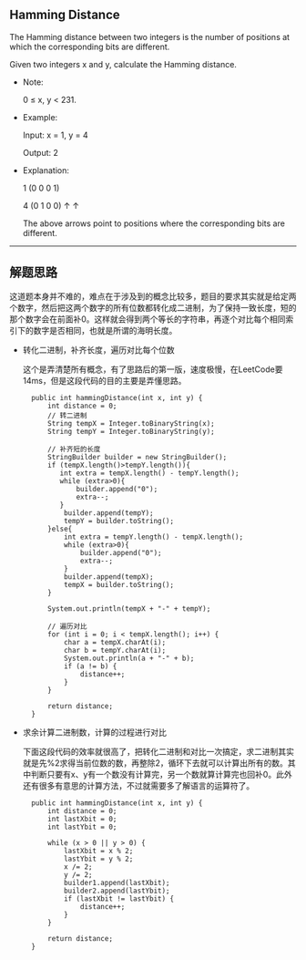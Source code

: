 ## Hamming Distance

The Hamming distance between two integers is the number of positions at which the corresponding bits are different.

Given two integers x and y, calculate the Hamming distance.

- Note:

  0 ≤ x, y < 231.

- Example:

  Input: x = 1, y = 4

  Output: 2

- Explanation:

  1   (0 0 0 1)

  4   (0 1 0 0)
       ↑   ↑

  The above arrows point to positions where the corresponding bits are different.

---

## 解题思路

这道题本身并不难的，难点在于涉及到的概念比较多，题目的要求其实就是给定两个数字，然后把这两个数字的所有位数都转化成二进制，为了保持一致长度，短的那个数字会在前面补0。这样就会得到两个等长的字符串，再逐个对比每个相同索引下的数字是否相同，也就是所谓的海明长度。

- 转化二进制，补齐长度，遍历对比每个位数

  这个是弄清楚所有概念，有了思路后的第一版，速度极慢，在LeetCode要14ms，但是这段代码的目的主要是弄懂思路。

  ```
    public int hammingDistance(int x, int y) {
        int distance = 0;
        // 转二进制
        String tempX = Integer.toBinaryString(x);
        String tempY = Integer.toBinaryString(y);

        // 补齐短的长度
        StringBuilder builder = new StringBuilder();
        if (tempX.length()>tempY.length()){
           int extra = tempX.length() - tempY.length();
           while (extra>0){
               builder.append("0");
               extra--;
           }
            builder.append(tempY);
            tempY = builder.toString();
        }else{
            int extra = tempY.length() - tempX.length();
            while (extra>0){
                builder.append("0");
                extra--;
            }
            builder.append(tempX);
            tempX = builder.toString();
        }

        System.out.println(tempX + "-" + tempY);

        // 遍历对比
        for (int i = 0; i < tempX.length(); i++) {
            char a = tempX.charAt(i);
            char b = tempY.charAt(i);
            System.out.println(a + "-" + b);
            if (a != b) {
                distance++;
            }
        }

        return distance;
    }
  ```

- 求余计算二进制数，计算的过程进行对比
  
  下面这段代码的效率就很高了，把转化二进制和对比一次搞定，求二进制其实就是先%2求得当前位数的数，再整除2，循环下去就可以计算出所有的数。其中判断只要有x、y有一个数没有计算完，另一个数就算计算完也回补0。此外还有很多有意思的计算方法，不过就需要多了解语言的运算符了。

  ```
    public int hammingDistance(int x, int y) {
        int distance = 0;
        int lastXbit = 0;
        int lastYbit = 0;

        while (x > 0 || y > 0) {
            lastXbit = x % 2;
            lastYbit = y % 2;
            x /= 2;
            y /= 2;
            builder1.append(lastXbit);
            builder2.append(lastYbit);
            if (lastXbit != lastYbit) {
                distance++;
            }
        }

        return distance;
    }
  ```